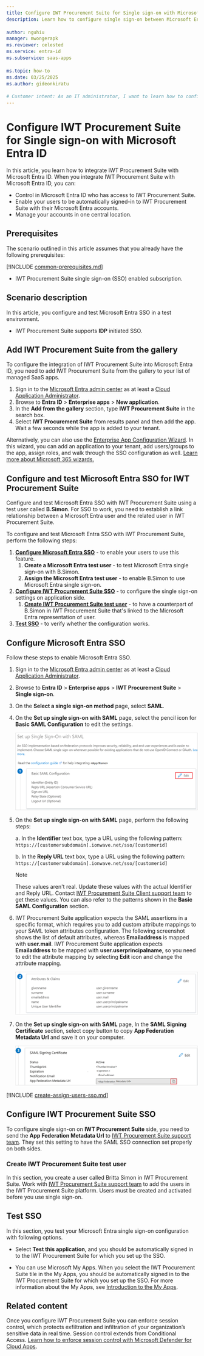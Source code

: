 ```yaml
---
title: Configure IWT Procurement Suite for Single sign-on with Microsoft Entra ID
description: Learn how to configure single sign-on between Microsoft Entra ID and IWT Procurement Suite.

author: nguhiu
manager: mwongerapk
ms.reviewer: celested
ms.service: entra-id
ms.subservice: saas-apps

ms.topic: how-to
ms.date: 03/25/2025
ms.author: gideonkiratu

# Customer intent: As an IT administrator, I want to learn how to configure single sign-on between Microsoft Entra ID and IWT Procurement Suite so that I can control who has access to IWT Procurement Suite, enable automatic sign-in with Microsoft Entra accounts, and manage my accounts in one central location.
---
```


# Configure IWT Procurement Suite for Single sign-on with Microsoft Entra ID

In this article,  you learn how to integrate IWT Procurement Suite with Microsoft Entra ID. When you integrate IWT Procurement Suite with Microsoft Entra ID, you can:

* Control in Microsoft Entra ID who has access to IWT Procurement Suite.
* Enable your users to be automatically signed-in to IWT Procurement Suite with their Microsoft Entra accounts.
* Manage your accounts in one central location.

## Prerequisites
The scenario outlined in this article assumes that you already have the following prerequisites:

[!INCLUDE [common-prerequisites.md](~/identity/saas-apps/includes/common-prerequisites.md)]
* IWT Procurement Suite single sign-on (SSO) enabled subscription.

## Scenario description

In this article,  you configure and test Microsoft Entra SSO in a test environment.

* IWT Procurement Suite supports **IDP** initiated SSO.

## Add IWT Procurement Suite from the gallery

To configure the integration of IWT Procurement Suite into Microsoft Entra ID, you need to add IWT Procurement Suite from the gallery to your list of managed SaaS apps.

1. Sign in to the [Microsoft Entra admin center](https://entra.microsoft.com) as at least a [Cloud Application Administrator](~/identity/role-based-access-control/permissions-reference.md#cloud-application-administrator).
1. Browse to **Entra ID** > **Enterprise apps** > **New application**.
1. In the **Add from the gallery** section, type **IWT Procurement Suite** in the search box.
1. Select **IWT Procurement Suite** from results panel and then add the app. Wait a few seconds while the app is added to your tenant.

 Alternatively, you can also use the [Enterprise App Configuration Wizard](https://portal.office.com/AdminPortal/home?Q=Docs#/azureadappintegration). In this wizard, you can add an application to your tenant, add users/groups to the app, assign roles, and walk through the SSO configuration as well. [Learn more about Microsoft 365 wizards.](/microsoft-365/admin/misc/azure-ad-setup-guides)

<a name='configure-and-test-azure-ad-sso-for-iwt-procurement-suite'></a>

## Configure and test Microsoft Entra SSO for IWT Procurement Suite

Configure and test Microsoft Entra SSO with IWT Procurement Suite using a test user called **B.Simon**. For SSO to work, you need to establish a link relationship between a Microsoft Entra user and the related user in IWT Procurement Suite.

To configure and test Microsoft Entra SSO with IWT Procurement Suite, perform the following steps:

1. **[Configure Microsoft Entra SSO](#configure-azure-ad-sso)** - to enable your users to use this feature.
    1. **Create a Microsoft Entra test user** - to test Microsoft Entra single sign-on with B.Simon.
    1. **Assign the Microsoft Entra test user** - to enable B.Simon to use Microsoft Entra single sign-on.
1. **[Configure IWT Procurement Suite SSO](#configure-iwt-procurement-suite-sso)** - to configure the single sign-on settings on application side.
    1. **[Create IWT Procurement Suite test user](#create-iwt-procurement-suite-test-user)** - to have a counterpart of B.Simon in IWT Procurement Suite that's linked to the Microsoft Entra representation of user.
1. **[Test SSO](#test-sso)** - to verify whether the configuration works.

<a name='configure-azure-ad-sso'></a>

## Configure Microsoft Entra SSO

Follow these steps to enable Microsoft Entra SSO.

1. Sign in to the [Microsoft Entra admin center](https://entra.microsoft.com) as at least a [Cloud Application Administrator](~/identity/role-based-access-control/permissions-reference.md#cloud-application-administrator).
1. Browse to **Entra ID** > **Enterprise apps** > **IWT Procurement Suite** > **Single sign-on**.
1. On the **Select a single sign-on method** page, select **SAML**.
1. On the **Set up single sign-on with SAML** page, select the pencil icon for **Basic SAML Configuration** to edit the settings.

   ![Edit Basic SAML Configuration](common/edit-urls.png)

1. On the **Set up single sign-on with SAML** page, perform the following steps:

    a. In the **Identifier** text box, type a URL using the following pattern:
    `https://[customersubdomain].ionwave.net/sso/[customerid]`

    b. In the **Reply URL** text box, type a URL using the following pattern:
    `https://[customersubdomain].ionwave.net/sso/[customerid]`

	> [!NOTE]
	> These values aren't real. Update these values with the actual Identifier and Reply URL. Contact [IWT Procurement Suite Client support team](mailto:support@ionwave.net) to get these values. You can also refer to the patterns shown in the **Basic SAML Configuration** section.

1. IWT Procurement Suite application expects the SAML assertions in a specific format, which requires you to add custom attribute mappings to your SAML token attributes configuration. The following screenshot shows the list of default attributes, whereas **Emailaddress** is mapped with **user.mail**. IWT Procurement Suite application expects **Emailaddress** to be mapped with **user.userprincipalname**, so you need to edit the attribute mapping by selecting **Edit** icon and change the attribute mapping.

	![image](common/default-attributes.png)

1. On the **Set up single sign-on with SAML** page, In the **SAML Signing Certificate** section, select copy button to copy **App Federation Metadata Url** and save it on your computer.

	![The Certificate download link](common/copy-metadataurl.png)

<a name='create-an-azure-ad-test-user'></a>

[!INCLUDE [create-assign-users-sso.md](~/identity/saas-apps/includes/create-assign-users-sso.md)]

## Configure IWT Procurement Suite SSO

To configure single sign-on on **IWT Procurement Suite** side, you need to send the **App Federation Metadata Url** to [IWT Procurement Suite support team](mailto:support@ionwave.net). They set this setting to have the SAML SSO connection set properly on both sides.

### Create IWT Procurement Suite test user

In this section, you create a user called Britta Simon in IWT Procurement Suite. Work with [IWT Procurement Suite support team](mailto:support@ionwave.net) to add the users in the IWT Procurement Suite platform. Users must be created and activated before you use single sign-on.

## Test SSO 

In this section, you test your Microsoft Entra single sign-on configuration with following options.

* Select **Test this application**, and you should be automatically signed in to the IWT Procurement Suite for which you set up the SSO.

* You can use Microsoft My Apps. When you select the IWT Procurement Suite tile in the My Apps, you should be automatically signed in to the IWT Procurement Suite for which you set up the SSO. For more information about the My Apps, see [Introduction to the My Apps](https://support.microsoft.com/account-billing/sign-in-and-start-apps-from-the-my-apps-portal-2f3b1bae-0e5a-4a86-a33e-876fbd2a4510).

## Related content

Once you configure IWT Procurement Suite you can enforce session control, which protects exfiltration and infiltration of your organization’s sensitive data in real time. Session control extends from Conditional Access. [Learn how to enforce session control with Microsoft Defender for Cloud Apps](/cloud-app-security/proxy-deployment-aad).
